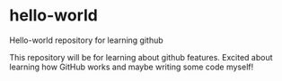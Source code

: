 # hello-world
Hello-world repository for learning github

This repository will be for learning about github features.
Excited about learning how GitHub works and maybe writing some code myself!
